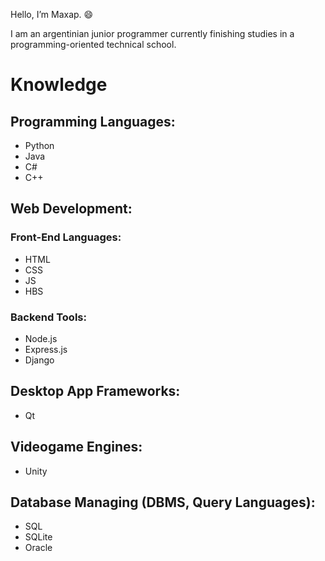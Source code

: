 Hello, I’m Maxap. 😄

I am an argentinian junior programmer currently finishing studies in a programming-oriented technical school.

# Knowledge

## Programming Languages:
- Python
- Java
- C#
- C++

## Web Development:

### Front-End Languages:
- HTML
- CSS
- JS
- HBS

### Backend Tools:
- Node.js
- Express.js
- Django

## Desktop App Frameworks:
- Qt

## Videogame Engines:
- Unity

## Database Managing (DBMS, Query Languages):
- SQL
- SQLite
- Oracle
